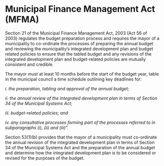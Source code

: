 # Municipal Finance Management Act (MFMA)

Section 21 of the Municipal Finance Management Act, 2003 (Act 56 of 2003) regulates the budget preparation process and requires the mayor of a municipality to co-ordinate the processes of preparing the annual budget and reviewing the municipality’s integrated development plan and budget related policies to ensure that the tabled budget and any revisions of the integrated development plan and budget-related policies are mutually consistent and credible.

The mayor must at least 10 months before the start of the budget year, table in the municipal council a time schedule outlining key deadlines for:

&#x20;_i.    the preparation, tabling and approval of the annual budget;_

&#x20;     _ii.    the annual review of the integrated development plan in terms of Section 34 of the Municipal Systems Act;_

&#x20;    _iii.    budget-related policies; and_

&#x20;    _iv.    any consultative processes forming part of the processes referred to in subparagraphs (i), (ii) and (iii)”._

Section 53(1)(b) provides that the mayor of a municipality must co-ordinate the annual revision of the integrated development plan in terms of Section 34 of the Municipal Systems Act and the preparation of the annual budget and determine how the integrated development plan is to be considered or revised for the purposes of the budget.
